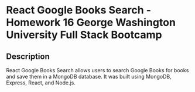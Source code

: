 # React Google Books Search - Homework 16 George Washington University Full Stack Bootcamp

## Description
React Google Books Search allows users to search Google Books for books and save them in a MongoDB database. It was built using MongoDB, Express, React, and Node.js.

